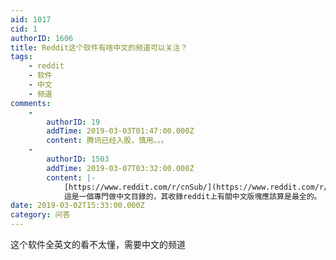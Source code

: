 ```yaml
---
aid: 1017
cid: 1
authorID: 1606
title: Reddit这个软件有啥中文的频道可以关注？
tags:
    - reddit
    - 软件
    - 中文
    - 频道
comments:
    -
        authorID: 19
        addTime: 2019-03-03T01:47:00.000Z
        content: 腾讯已经入股，慎用。。。
    -
        authorID: 1503
        addTime: 2019-03-07T03:32:00.000Z
        content: |-
            [https://www.reddit.com/r/cnSub/](https://www.reddit.com/r/cnSub/)  
            這是一個專門做中文目錄的，其收錄reddit上有關中文版塊應該算是最全的。
date: 2019-03-02T15:33:00.000Z
category: 问答
---
```


这个软件全英文的看不太懂，需要中文的频道
